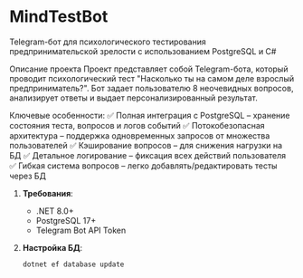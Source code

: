 # MindTestBot

Telegram-бот для психологического тестирования предпринимательской зрелости с использованием PostgreSQL и C#

Описание проекта
Проект представляет собой Telegram-бота, который проводит психологический тест "Насколько ты на самом деле взрослый предприниматель?". Бот задает пользователю 8 неочевидных вопросов, анализирует ответы и выдает персонализированный результат.

Ключевые особенности:
✅ Полная интеграция с PostgreSQL – хранение состояния теста, вопросов и логов событий
✅ Потокобезопасная архитектура – поддержка одновременных запросов от множества пользователей
✅ Кэширование вопросов – для снижения нагрузки на БД
✅ Детальное логирование – фиксация всех действий пользователя
✅ Гибкая система вопросов – легко добавлять/редактировать тесты через БД

1. **Требования**:
   - .NET 8.0+
   - PostgreSQL 17+
   - Telegram Bot API Token

2. **Настройка БД**:
   ```bash
   dotnet ef database update
